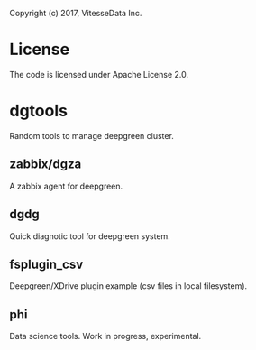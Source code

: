 Copyright (c) 2017, VitesseData Inc.  

# License
The code is licensed under Apache License 2.0.

# dgtools
Random tools to manage deepgreen cluster.

## zabbix/dgza
A zabbix agent for deepgreen.

## dgdg 
Quick diagnotic tool for deepgreen system.

## fsplugin\_csv
Deepgreen/XDrive plugin example (csv files in local filesystem).

## phi
Data science tools.  Work in progress, experimental.

